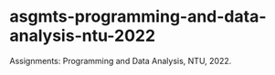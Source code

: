 # asgmts-programming-and-data-analysis-ntu-2022
Assignments: Programming and Data Analysis, NTU, 2022.
